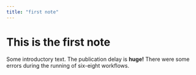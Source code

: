 ```yaml
---
title: "first note"
---
```

# This is the first note #

Some introductory text. The publication delay is **huge!**
There were some errors during the running of six-eight workflows. 